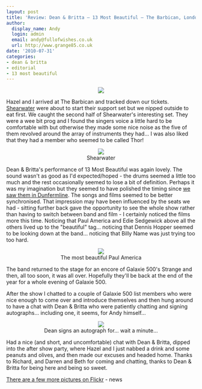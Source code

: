 ```yaml
---
layout: post
title: 'Review: Dean & Britta – 13 Most Beautiful – The Barbican, London'
author:
  display_name: Andy
  login: admin
  email: andy@fullofwishes.co.uk
  url: http://www.grange85.co.uk
date: '2010-07-31'
categories:
- dean & britta
- editorial
- 13 most beautiful
---
```

<div>
<div style="text-align: center"><a href="http://www.flickr.com/photos/grange85/4845185642/"><img src="https://farm5.static.flickr.com/4154/4845185642_6cd4ce4693.jpg" border="0" /></a></div>
<p>Hazel and I arrived at The Barbican and tracked down our tickets. <a href="http://shearwatermusic.com/">Shearwater</a> were about to start their support set but we nipped outside to eat first. We caught the second half of Shearwater&#039;s interesting set. They were a wee bit prog and I found the singers voice a little hard to be comfortable with but otherwise they made some nice noise as the five of them revolved around the array of instruments they had... I was also liked that they had a member who seemed to be called Thor!<br />
<div style="text-align: center"><a href="http://www.flickr.com/photos/grange85/4845185406/in/photostream/"><img src="https://farm5.static.flickr.com/4108/4845185406_69633f43dc.jpg" border="0" /></a><br />Shearwater</div>
<p>Dean & Britta&#039;s performance of 13 Most Beautiful was again lovely. The sound wasn&#039;t as good as I&#039;d expected/hoped - the drums seemed a little too much and the rest occasionally seemed to lose a bit of definition. Perhaps it was my imagination but they seemed to have polished the timing since <a href="/2009/07/09/13-most-beautiful-at-the-carnegie-hall-in-dunfermline/">we saw them in Dunfermline</a>. The songs and films seemed to be better synchronised. That impression may have been influenced by the seats we had - sitting further back gave the opportunity to see the whole show rather than having to switch between band and film - I certainly noticed the films more this time. Noticing that Paul America and Edie Sedgewick above all the others lived up to the "beautiful" tag... noticing that Dennis Hopper seemed to be looking down at the band... noticing that Billy Name was just trying too too hard.<br />
<div style="text-align: center"><a href="http://www.flickr.com/photos/grange85/4845185552/in/photostream/"><img src="https://farm5.static.flickr.com/4133/4845185552_355210c7f8.jpg" border="0" /></a><br />The most beautiful Paul America</div>
<p>The band returned to the stage for an encore of Galaxie 500&#039;s Strange and then, all too soon, it was all over. Hopefully they&#039;ll be back at the end of the year for a whole evening of Galaxie 500.
<div style="text-align: center"></div>
<p />After the show I chatted to a couple of Galaxie 500 list members who were nice enough to come over and introduce themselves and then hung around to have a chat with Dean & Britta who were patiently chatting and signing autographs... including one, it seems, for Andy himself...<br />
<div style="text-align: center"><a href="http://www.flickr.com/photos/grange85/4845186272/in/photostream/"><img src="https://farm5.static.flickr.com/4148/4845186272_efc575b531.jpg" border="0" /></a><br />Dean signs an autograph for... wait a minute... </div>
<p>Had a nice (and short, and uncomfortable) chat with Dean & Britta, dipped into the after show party, where Hazel and I just nabbed a drink and some peanuts and olives, and then made our excuses and headed home. Thanks to Richard, and Darren and Beth for coming and chatting, thanks to Dean & Britta for being here and being so sweet.
<p /> <a href="http://www.flickr.com/photos/grange85/sets/72157624618926790/with/4845186272/">There are a few more pictures on Flickr</a>
- news
</p></div>
